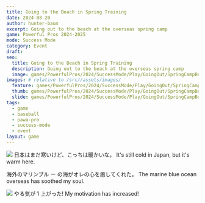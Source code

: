 ```yaml
---
title: Going to the Beach in Spring Training
date: 2024-08-20
author: hunter-baun
excerpt: Going out to the beach at the overseas spring camp
game: Powerful Pros 2024-2025
mode: Success Mode
category: Event
draft: 
seo:
  title: Going to the Beach in Spring Training
  description: Going out to the beach at the overseas spring camp
  image: games/PowerfulPros/2024/SuccessMode/Play/GoingOut/SpringCampBeach/3.png
images: # relative to /src//assets/images/
  feature: games/PowerfulPros/2024/SuccessMode/Play/GoingOut/SpringCampBeach/3.png
  thumb: games/PowerfulPros/2024/SuccessMode/Play/GoingOut/SpringCampBeach/3.png
  slide: games/PowerfulPros/2024/SuccessMode/Play/GoingOut/SpringCampBeach/3.png
tags:
  - game
  - baseball
  - pawa-pro
  - success-mode
  - event
layout: game
---
```


![](/assets/images/games/PowerfulPros/2024/SuccessMode/Play/GoingOut/SpringCampBeach/1.png)
日本はまだ寒いけど、こっちは暖かいな。
It's still cold in Japan, but it's warm here.

海外のマリンブル ー の海がオレの心を癒してくれた。
The marine blue ocean overseas has soothed my soul.

![](/assets/images/games/PowerfulPros/2024/SuccessMode/Play/GoingOut/SpringCampBeach/3.png)
やる気が 1 上がった!
My motivation has increased!